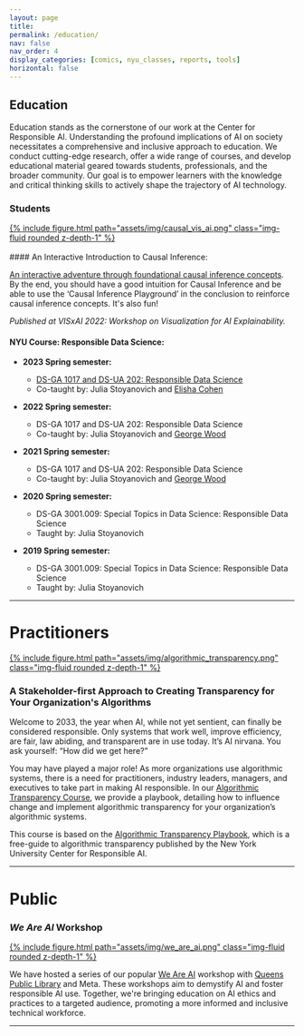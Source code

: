 ```yaml
---
layout: page
title:
permalink: /education/
nav: false
nav_order: 4
display_categories: [comics, nyu_classes, reports, tools]
horizontal: false
---
```


<div id="banner-other" style="background-image: url('{{ "/assets/img/banner/M5-banner.png" | relative_url }}');"></div>

<h2 class="category" id="education"><b>Education</b></h2>

Education stands as the cornerstone of our work at the Center for Responsible AI. Understanding the profound implications of AI on society necessitates a comprehensive and inclusive approach to education. We conduct cutting-edge research, offer a wide range of courses, and develop educational material geared towards students, professionals, and the broader community. Our goal is to empower learners with the knowledge and critical thinking skills to actively shape the trajectory of AI technology.

<h3 class="category" id="public">Students</h3>

<div class="row mt-3">
    <a href="https://lbynum.github.io/interactive-causal-inference/">
        <div class="col-sm mt-3 mt-md-0">
            {% include figure.html path="assets/img/causal_vis_ai.png" class="img-fluid rounded z-depth-1" %}
        </div>
    </a>
</div>
<br>
#### An Interactive Introduction to Causal Inference:

[An interactive adventure through foundational causal inference concepts](https://lbynum.github.io/interactive-causal-inference/). By the end, you should have a good intuition for Causal Inference and be able to use the ‘Causal Inference Playground’ in the conclusion to reinforce causal inference concepts. It's also fun!

*Published at VISxAI 2022: Workshop on Visualization for AI Explainability.*




#### NYU Course: Responsible Data Science:

- **2023 Spring semester:** 
  - [DS-GA 1017 and DS-UA 202: Responsible Data Science](https://dataresponsibly.github.io/rds23/)
  - Co-taught by: Julia Stoyanovich and [Elisha Cohen](https://www.elishacohen.com/)
  
- **2022 Spring semester:** 
  - DS-GA 1017 and DS-UA 202: Responsible Data Science
  - Co-taught by: Julia Stoyanovich and [George Wood](http://gwood.me/)
  
- **2021 Spring semester:** 
  - DS-GA 1017 and DS-UA 202: Responsible Data Science
  - Co-taught by: Julia Stoyanovich and [George Wood](http://gwood.me/)
  
- **2020 Spring semester:** 
  - DS-GA 3001.009: Special Topics in Data Science: Responsible Data Science
  - Taught by: Julia Stoyanovich
  
- **2019 Spring semester:** 
  - DS-GA 3001.009: Special Topics in Data Science: Responsible Data Science
  - Taught by: Julia Stoyanovich


***

<h1 class="category" id="practitioners">Practitioners</h1>

<div class="row mt-3">
    <a href="https://dataresponsibly.github.io/algorithmic-transparency-playbook/">
        <div class="col-sm mt-3 mt-md-0">
            {% include figure.html path="assets/img/algorithmic_transparency.png" class="img-fluid rounded z-depth-1" %}
        </div>
    </a>
</div>

### A Stakeholder-first Approach to Creating Transparency for Your Organization's Algorithms 

Welcome to 2033, the year when AI, while not yet sentient, can finally be considered responsible. Only systems that work well, improve efficiency, are fair, law abiding, and transparent are in use today. It’s AI nirvana. You ask yourself: “How did we get here?”

You may have played a major role! As more organizations use algorithmic systems, there is a need for practitioners, industry leaders, managers, and executives to take part in making AI responsible. In our [Algorithmic Transparency Course](https://dataresponsibly.github.io/algorithmic-transparency-playbook/), we provide a playbook, detailing how to influence change and implement algorithmic transparency for your organization’s algorithmic systems.

This course is based on the [Algorithmic Transparency Playbook](https://dataresponsibly.github.io/algorithmic-transparency-playbook/resources/transparency_playbook_camera_ready.pdf), which is a free-guide to algorithmic transparency published by the New York University Center for Responsible AI.

***

<h1 class="category" id="university">Public</h1>

### *We Are AI* Workshop

<div class="row mt-3">
    <a href="https://dataresponsibly.github.io/we-are-ai/">
        <div class="col-sm mt-3 mt-md-0">
            {% include figure.html path="assets/img/we_are_ai.png" class="img-fluid rounded z-depth-1" %}
        </div>
    </a>
</div>

We have hosted a series of our popular  [We Are AI](https://dataresponsibly.github.io/we-are-ai/) workshop with [Queens Public Library](https://www.queenslibrary.org/about-us/news-media/blog/2482) and Meta. These workshops aim to demystify AI and foster responsible AI use. Together, we're bringing education on AI ethics and practices to a targeted audience, promoting a more informed and inclusive technical workforce.

***
